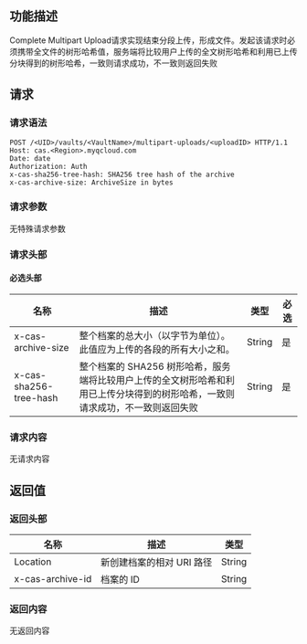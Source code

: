 ## 功能描述

Complete Multipart Upload请求实现结束分段上传，形成文件。发起该请求时必须携带全文件的树形哈希值，服务端将比较用户上传的全文树形哈希和利用已上传分块得到的树形哈希，一致则请求成功，不一致则返回失败

## 请求

### 请求语法

```HTTP
POST /<UID>/vaults/<VaultName>/multipart-uploads/<uploadID> HTTP/1.1
Host: cas.<Region>.myqcloud.com
Date: date
Authorization: Auth
x-cas-sha256-tree-hash: SHA256 tree hash of the archive
x-cas-archive-size: ArchiveSize in bytes
```

### 请求参数

无特殊请求参数

### 请求头部

#### 必选头部

| 名称                     | 描述                                       | 类型     | 必选   |
| ---------------------- | ---------------------------------------- | ------ | ---- |
| x-cas-archive-size     | 整个档案的总大小（以字节为单位）。此值应为上传的各段的所有大小之和。       | String | 是    |
| x-cas-sha256-tree-hash | 整个档案的 SHA256 树形哈希，服务端将比较用户上传的全文树形哈希和利用已上传分块得到的树形哈希，一致则请求成功，不一致则返回失败 | String | 是    |

### 请求内容

无请求内容

## 返回值

### 返回头部

| 名称               | 描述              | 类型     |
| ---------------- | --------------- | ------ |
| Location         | 新创建档案的相对 URI 路径 | String |
| x-cas-archive-id | 档案的 ID          | String |

### 返回内容

无返回内容
